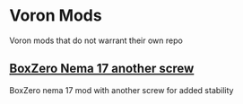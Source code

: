 # Voron Mods
Voron mods that do not warrant their own repo

## [BoxZero Nema 17 another screw](/BoxZero-Nema17-AnotherScrew)
BoxZero nema 17 mod with another screw for added stability
